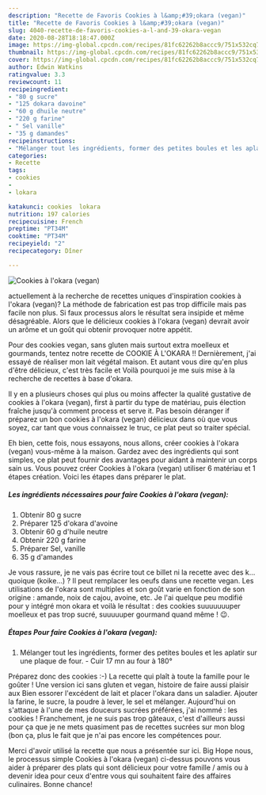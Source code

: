 ```yaml
---
description: "Recette de Favoris Cookies à l&amp;#39;okara (vegan)"
title: "Recette de Favoris Cookies à l&amp;#39;okara (vegan)"
slug: 4040-recette-de-favoris-cookies-a-l-and-39-okara-vegan
date: 2020-08-28T18:18:47.000Z
image: https://img-global.cpcdn.com/recipes/81fc62262b8accc9/751x532cq70/cookies-a-lokara-vegan-photo-principale-de-la-recette.jpg
thumbnail: https://img-global.cpcdn.com/recipes/81fc62262b8accc9/751x532cq70/cookies-a-lokara-vegan-photo-principale-de-la-recette.jpg
cover: https://img-global.cpcdn.com/recipes/81fc62262b8accc9/751x532cq70/cookies-a-lokara-vegan-photo-principale-de-la-recette.jpg
author: Edwin Watkins
ratingvalue: 3.3
reviewcount: 11
recipeingredient:
- "80 g sucre"
- "125 dokara davoine"
- "60 g dhuile neutre"
- "220 g farine"
- " Sel vanille"
- "35 g damandes"
recipeinstructions:
- "Mélanger tout les ingrédients, former des petites boules et les aplatir sur une plaque de four. Cuir 17 mn au four à 180°"
categories:
- Recette
tags:
- cookies
- 
- lokara

katakunci: cookies  lokara 
nutrition: 197 calories
recipecuisine: French
preptime: "PT34M"
cooktime: "PT34M"
recipeyield: "2"
recipecategory: Dîner

---
```



![Cookies à l&#39;okara (vegan)](https://img-global.cpcdn.com/recipes/81fc62262b8accc9/751x532cq70/cookies-a-lokara-vegan-photo-principale-de-la-recette.jpg)

actuellement à la recherche de recettes uniques d'inspiration cookies à l&#39;okara (vegan)? La méthode de fabrication est pas trop difficile mais pas facile non plus. Si faux processus alors le résultat sera insipide et même désagréable. Alors que le délicieux cookies à l&#39;okara (vegan) devrait avoir un arôme et un goût qui obtenir provoquer notre appétit.

Pour des cookies vegan, sans gluten mais surtout extra moelleux et gourmands, tentez notre recette de COOKIE À L&#39;OKARA !! Dernièrement, j&#39;ai essayé de réaliser mon lait végétal maison. Et autant vous dire qu&#39;en plus d&#39;être délicieux, c&#39;est très facile et Voilà pourquoi je me suis mise à la recherche de recettes à base d&#39;okara.

Il y en a plusieurs choses qui plus ou moins affecter la qualité gustative de cookies à l&#39;okara (vegan), first à partir du type de matériau, puis élection fraîche jusqu'à comment process et serve it. Pas besoin déranger if préparez un bon cookies à l&#39;okara (vegan) délicieux dans où que vous soyez, car tant que vous connaissez le truc, ce plat peut so traiter spécial.


Eh bien, cette fois, nous essayons, nous allons, créer cookies à l&#39;okara (vegan) vous-même à la maison. Gardez avec des ingrédients qui sont simples, ce plat peut fournir des avantages pour aidant à maintenir un corps sain us. Vous pouvez créer Cookies à l&#39;okara (vegan) utiliser 6 matériau et 1 étapes création. Voici les étapes dans préparer le plat.

<!--inarticleads1-->

##### Les ingrédients nécessaires pour faire Cookies à l&#39;okara (vegan):

1. Obtenir 80 g sucre
1. Préparer 125 d&#39;okara d&#39;avoine
1. Obtenir 60 g d&#39;huile neutre
1. Obtenir 220 g farine
1. Préparer  Sel, vanille
1.  35 g d&#39;amandes


Je vous rassure, je ne vais pas écrire tout ce billet ni la recette avec des k…quoique (koike…) ? Il peut remplacer les oeufs dans une recette vegan. Les utilisations de l&#39;okara sont multiples et son goût varie en fonction de son origine : amande, noix de cajou, avoine, etc. Je l&#39;ai quelque peu modifié pour y intégré mon okara et voilà le résultat : des cookies suuuuuuuper moelleux et pas trop sucré, suuuuuper gourmand quand même ! 😉. 

<!--inarticleads2-->

##### Étapes Pour faire Cookies à l&#39;okara (vegan):

1. Mélanger tout les ingrédients, former des petites boules et les aplatir sur une plaque de four. - Cuir 17 mn au four à 180°


Préparez donc des cookies :-) La recette qui plaît à toute la famille pour le goûter ! Une version ici sans gluten et vegan, histoire de faire aussi plaisir aux Bien essorer l&#39;excédent de lait et placer l&#39;okara dans un saladier. Ajouter la farine, le sucre, la poudre à lever, le sel et mélanger. Aujourd&#39;hui on s&#39;attaque à l&#39;une de mes douceurs sucrées préférées, j&#39;ai nommé : les cookies ! Franchement, je ne suis pas trop gâteaux, c&#39;est d&#39;ailleurs aussi pour ça que je ne mets quasiment pas de recettes sucrées sur mon blog (bon ça, plus le fait que je n&#39;ai pas encore les compétences pour. 


Merci d'avoir utilisé la recette que nous a présentée sur ici. Big Hope nous, le processus simple Cookies à l&#39;okara (vegan) ci-dessus pouvons vous aider à préparer des plats qui sont délicieux pour votre famille / amis ou à devenir idea pour ceux d'entre vous qui souhaitent faire des affaires culinaires. Bonne chance!
